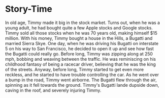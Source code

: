 # Story-Time
In old age, Timmy made it big in the stock market. Turns out, when he was a young adult, he had bought quite a few Apple stocks and Google stocks. Timmy sold all those stocks when he was 70 years old, making himself $15 million. With his money, Timmy bought a house in the Hills, a Bugatti and married Sierra Skye. One day, when he was driving his Bugatti on interstate 5 on his way to San Francisco, he decided to open it up and see how fast the Bugatti could really go. Before long, Timmy was zipping along at 250 mph, bobbing and weaving between the traffic. He was reminiscing on his childhood fantasy of being a racecar driver, believing that he was the king of the streets. Anyway, before long, Timmy started to get even more reckless, and he started to have trouble controlling the car. As he went over a bump in the road, Timmy went airborne. The Bugatti flew through the air, spinning as it fell towards the ground. Timmy's Bugatti lande dupside down, caving in the roof, and severely injuring Timmy.

